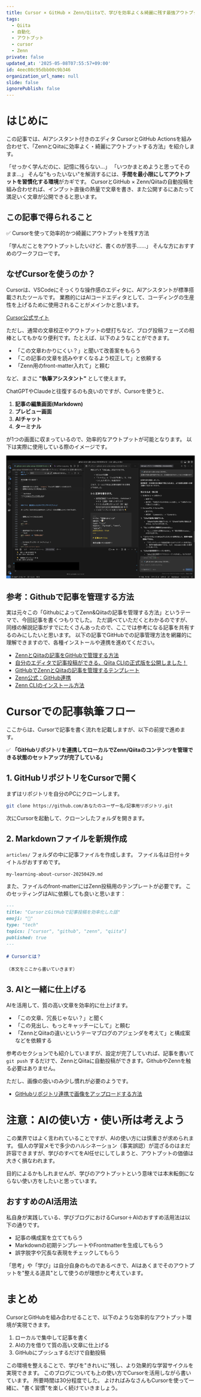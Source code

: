 ```yaml
---
title: Cursor × GitHub × Zenn/Qiitaで、学びを効率よく＆綺麗に残す最強アウトプット環境
tags:
  - Qiita
  - 自動化
  - アウトプット
  - cursor
  - Zenn
private: false
updated_at: '2025-05-08T07:55:57+09:00'
id: 4eec08c95dbb00c9b346
organization_url_name: null
slide: false
ignorePublish: false
---
```



# はじめに

この記事では、AIアシスタント付きのエディタ CursorとGitHub Actionsを組み合わせて、「ZennとQiitaに効率よく・綺麗にアウトプットする方法」を紹介します。

「せっかく学んだのに、記憶に残らない…」
「いつかまとめようと思ってそのまま…」
そんな"もったいない"を解消するには、**手間を最小限にしてアウトプットを習慣化する環境**がカギです。
CursorとGitHub × Zenn/Qiitaの自動投稿を組み合わせれば、インプット直後の熱量で文章を書き、また公開するにあたって満足いく文章が公開できると思います。

## この記事で得られること

✅ Cursorを使って効率的かつ綺麗にアウトプットを残す方法

「学んだことをアウトプットしたいけど、書くのが苦手……」
そんな方におすすめのワークフローです。

## なぜCursorを使うのか？

Cursorは、VSCodeにそっくりな操作感のエディタに、AIアシスタントが標準搭載されたツールです。
業務的にはAIコードエディタとして、コーディングの生産性を上げるために使用されることがメインかと思います。

[Cursor公式サイト](https://www.cursor.com/ja)

ただし、通常の文章校正やアウトプットの壁打ちなど、ブログ投稿フェーズの相棒としてもかなり便利です。たとえば、以下のようなことができます。
- 「この文章わかりにくい？」と聞いて改善案をもらう
- 「この記事の文章を読みやすくなるよう校正して」と依頼する
- 「Zenn用のfront-matter入れて」と頼む

など、まさに **"執筆アシスタント"** として使えます。


ChatGPTやClaudeと往復するのも良いのですが、Cursorを使うと、

1. **記事の編集画面(Markdown)**
2. **プレビュー画面**
3. **AIチャット**
4. **ターミナル**

が1つの画面に収まっているので、効率的なアウトプットが可能となります。
以下は実際に使用している際のイメージです。

![Cursorの編集画面](/images/cursor編集画面.png)


## 参考：Githubで記事を管理する方法

実は元々この「GithubによってZenn&Qiitaの記事を管理する方法」というテーマで、今回記事を書くつもりでした。
ただ調べていただくとわかるのですが、同様の解説記事がすでにたくさんあったので、ここでは参考になる記事を共有するのみにしたいと思います。
以下の記事でGitHubでの記事管理方法を網羅的に理解できますので、各種インストールや連携を進めてください。


- [ZennとQiitaの記事をGitHubで管理する方法](https://zenn.dev/shogo_wada_pro/articles/35db506b92caae)  
- [自分のエディタで記事投稿ができる、Qiita CLIの正式版を公開しました！](https://blog.qiita.com/release-qiita-cli-general/)  
- [GitHubでZennとQiitaの記事を管理するテンプレート](https://github.com/C-Naoki/zenn-archive)  
- [Zenn公式：GitHub連携](https://zenn.dev/zenn/articles/connect-to-github)  
- [Zenn CLIのインストール方法](https://zenn.dev/zenn/articles/install-zenn-cli)  

# Cursorでの記事執筆フロー

ここからは、Cursorで記事を書く流れを記載しますが、以下の前提で進めます。

✅  **「GitHubリポジトリを連携してローカルでZenn/Qiitaのコンテンツを管理できる状態のセットアップが完了している」**

## 1. GitHubリポジトリをCursorで開く

まずはリポジトリを自分のPCにクローンします。

```bash
git clone https://github.com/あなたのユーザー名/記事用リポジトリ.git
```

次にCursorを起動して、クローンしたフォルダを開きます。

## 2. Markdownファイルを新規作成

`articles/` フォルダの中に記事ファイルを作成します。
ファイル名は日付＋タイトルがおすすめです。

```bash
my-learning-about-cursor-20250429.md
```

また、ファイルのfront-matterにはZenn投稿用のテンプレートが必要です。
このセッティングはAIに依頼しても良いと思います：

```markdown
---
title: "CursorとGitHubで記事投稿を効率化した話"
emoji: "🧠"
type: "tech"
topics: ["cursor", "github", "zenn", "qiita"]
published: true
---

# Cursorとは？

（本文をここから書いていきます）
```

## 3. AIと一緒に仕上げる

AIを活用して、質の高い文章を効率的に仕上げます。

- 「この文章、冗長じゃない？」と聞く
- 「この見出し、もっとキャッチーにして」と頼む
- 「ZennとQiitaの違いというテーマブログのアジェンダを考えて」と構成案などを依頼する

参考のセクションでも紹介していますが、設定が完了していれば、記事を書いて `git push` するだけで、ZennとQiitaに自動投稿ができます。GithubやZennを触る必要はありません。

ただし、画像の扱いのみ少し慣れが必要のようです。

- [GitHubリポジトリ連携で画像をアップロードする方法](https://zenn.dev/zenn/articles/deploy-github-images)  

# 注意：AIの使い方・使い所は考えよう

この業界ではよく言われていることですが、AIの使い方には慎重さが求められます。
個人の学習メモで多少のハルシネーション（事実誤認）が混ざるのはまだ許容できますが、学びのすべてをAI任せにしてしまうと、アウトプットの価値は大きく損なわれます。

目的によるかもしれませんが、学びのアウトプットという意味では本末転倒にならない使い方をしたいと思っています。

## おすすめのAI活用法

私自身が実践している、学びブログにおけるCursor＋AIのおすすめ活用法は以下の通りです。

- 記事の構成案を立ててもらう
- Markdownの初期テンプレートやFrontmatterを生成してもらう
- 誤字脱字や冗長な表現をチェックしてもらう

「思考」や「学び」は自分自身のものであるべきで、AIはあくまでそのアウトプットを"整える道具"として使うのが理想かと考えています。

# まとめ

CursorとGitHubを組み合わせることで、以下のような効率的なアウトプット環境が実現できます。

1. ローカルで集中して記事を書く
2. AIの力を借りて質の高い文章に仕上げる
3. GitHubにプッシュするだけで自動投稿

この環境を整えることで、学びを"きれいに"残し、より効果的な学習サイクルを実現できます。
このブログについても上の使い方でCursorを活用しながら書いています。
所要時間は30分程度でした。
よければみなさんもCursorを使って一緒に、"書く習慣"を楽しく続けていきましょう。
